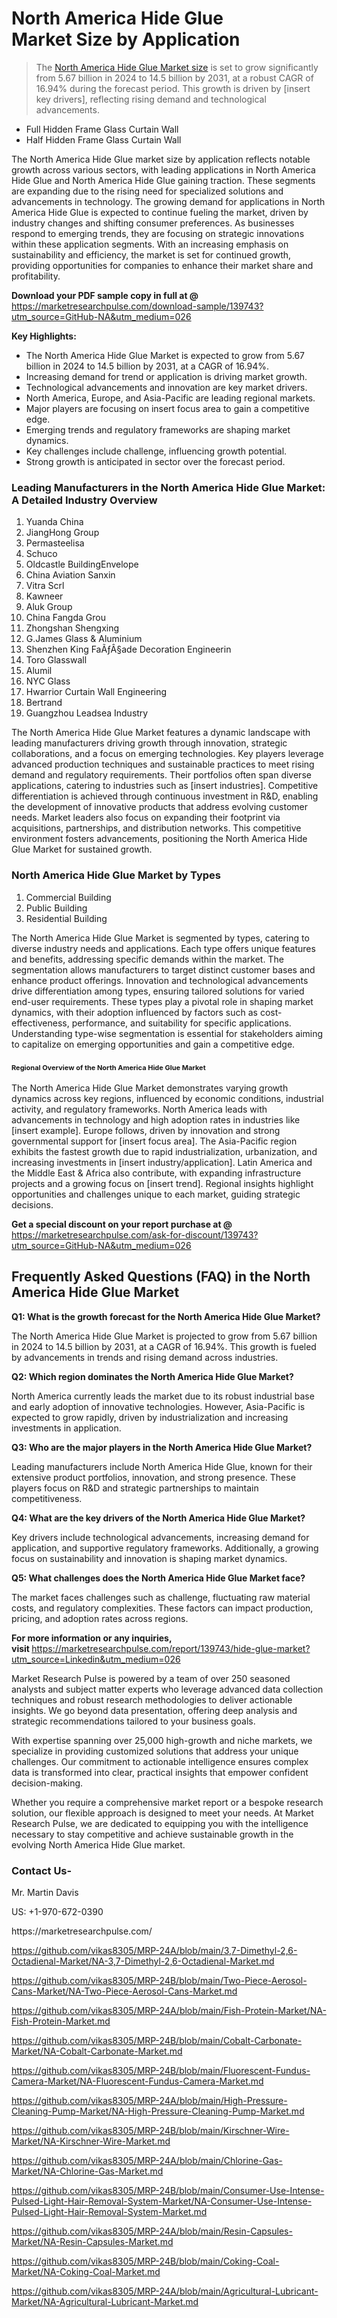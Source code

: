 <h1>North America Hide Glue Market&nbsp;Size by Application</h1><blockquote><p>The <a href="https://marketresearchpulse.com/download-sample/139743?utm_source=GitHub-NA&amp;utm_medium=026">North America Hide Glue Market size</a> is set to grow significantly from 5.67 billion in 2024 to 14.5 billion by 2031, at a robust CAGR of 16.94% during the forecast period. This growth is driven by [insert key drivers], reflecting rising demand and technological advancements.</p></blockquote><ul><li>Full Hidden Frame Glass Curtain Wall<li> Half Hidden Frame Glass Curtain Wall</li></ul><p>The North America Hide Glue market size by application reflects notable growth across various sectors, with leading applications in North America Hide Glue and North America Hide Glue gaining traction. These segments are expanding due to the rising need for specialized solutions and advancements in technology. The growing demand for applications in North America Hide Glue is expected to continue fueling the market, driven by industry changes and shifting consumer preferences. As businesses respond to emerging trends, they are focusing on strategic innovations within these application segments. With an increasing emphasis on sustainability and efficiency, the market is set for continued growth, providing opportunities for companies to enhance their market share and profitability.</p><p><strong>Download your PDF sample copy in full at @ </strong><a href="https://marketresearchpulse.com/download-sample/139743?utm_source=GitHub-NA&amp;utm_medium=026">https://marketresearchpulse.com/download-sample/139743?utm_source=GitHub-NA&amp;utm_medium=026</a></p><p><strong>Key Highlights: </strong></p><ul><li>The North America Hide Glue Market is expected to grow from 5.67 billion in 2024 to 14.5 billion by 2031, at a CAGR of 16.94%.</li><li>Increasing demand for trend or application is driving market growth.</li><li>Technological advancements and innovation are key market drivers.</li><li>North America, Europe, and Asia-Pacific are leading regional markets.</li><li>Major players are focusing on insert focus area to gain a competitive edge.</li><li>Emerging trends and regulatory frameworks are shaping market dynamics.</li><li>Key challenges include challenge, influencing growth potential.</li><li>Strong growth is anticipated in sector over the forecast period.</li></ul><h3>Leading Manufacturers in the North America Hide Glue Market: A Detailed Industry Overview</h3><ol><li>Yuanda China</li><li>JiangHong Group</li><li>Permasteelisa</li><li>Schuco</li><li>Oldcastle BuildingEnvelope</li><li>China Aviation Sanxin</li><li>Vitra Scrl</li><li>Kawneer</li><li>Aluk Group</li><li>China Fangda Grou</li><li>Zhongshan Shengxing</li><li>G.James Glass & Aluminium</li><li>Shenzhen King FaÃƒÂ§ade Decoration Engineerin</li><li>Toro Glasswall</li><li>Alumil</li><li>NYC Glass</li><li>Hwarrior Curtain Wall Engineering</li><li>Bertrand</li><li>Guangzhou Leadsea Industry</li></ol><div class="flex max-w-full flex-col flex-grow"><div class="min-h-8 text-message flex w-full flex-col items-end gap-2 whitespace-normal break-words [.text-message+&amp;]:mt-5" dir="auto" data-message-author-role="assistant" data-message-id="fd8432e4-4910-450d-b182-61b7bfb0a01f" data-message-model-slug="gpt-4o"><div class="flex w-full flex-col gap-1 empty:hidden first:pt-[3px]"><div class="markdown prose w-full break-words dark:prose-invert light"><p>The North America Hide Glue Market features a dynamic landscape with leading manufacturers driving growth through innovation, strategic collaborations, and a focus on emerging technologies. Key players leverage advanced production techniques and sustainable practices to meet rising demand and regulatory requirements. Their portfolios often span diverse applications, catering to industries such as [insert industries]. Competitive differentiation is achieved through continuous investment in R&amp;D, enabling the development of innovative products that address evolving customer needs. Market leaders also focus on expanding their footprint via acquisitions, partnerships, and distribution networks. This competitive environment fosters advancements, positioning the North America Hide Glue Market for sustained growth.</p></div></div></div></div><h3>North America Hide Glue Market by Types</h3><ol><li>Commercial Building<li> Public Building<li> Residential Building</li></ol><div class="flex max-w-full flex-col flex-grow"><div class="min-h-8 text-message flex w-full flex-col items-end gap-2 whitespace-normal break-words [.text-message+&amp;]:mt-5" dir="auto" data-message-author-role="assistant" data-message-id="084470be-0bb7-4664-bddf-5156b4f41249" data-message-model-slug="gpt-4o-mini"><div class="flex w-full flex-col gap-1 empty:hidden first:pt-[3px]"><div class="markdown prose w-full break-words dark:prose-invert light"><p>The North America Hide Glue Market is segmented by types, catering to diverse industry needs and applications. Each type offers unique features and benefits, addressing specific demands within the market. The segmentation allows manufacturers to target distinct customer bases and enhance product offerings. Innovation and technological advancements drive differentiation among types, ensuring tailored solutions for varied end-user requirements. These types play a pivotal role in shaping market dynamics, with their adoption influenced by factors such as cost-effectiveness, performance, and suitability for specific applications. Understanding type-wise segmentation is essential for stakeholders aiming to capitalize on emerging opportunities and gain a competitive edge.</p></div></div></div></div><h3><span style="font-size: 11px;">Regional Overview of the North America Hide Glue Market</span></h3><div class="flex max-w-full flex-col flex-grow"><div class="min-h-8 text-message flex w-full flex-col items-end gap-2 whitespace-normal break-words [.text-message+&amp;]:mt-5" dir="auto" data-message-author-role="assistant" data-message-id="e9038762-ce64-4e30-91c9-9bd413514231" data-message-model-slug="gpt-4o-mini"><div class="flex w-full flex-col gap-1 empty:hidden first:pt-[3px]"><div class="markdown prose w-full break-words dark:prose-invert light"><p>The North America Hide Glue Market demonstrates varying growth dynamics across key regions, influenced by economic conditions, industrial activity, and regulatory frameworks. North America leads with advancements in technology and high adoption rates in industries like [insert example]. Europe follows, driven by innovation and strong governmental support for [insert focus area]. The Asia-Pacific region exhibits the fastest growth due to rapid industrialization, urbanization, and increasing investments in [insert industry/application]. Latin America and the Middle East &amp; Africa also contribute, with expanding infrastructure projects and a growing focus on [insert trend]. Regional insights highlight opportunities and challenges unique to each market, guiding strategic decisions.</p></div></div></div></div><p><strong>Get a special discount on your report purchase at @ </strong><a href="https://marketresearchpulse.com/ask-for-discount/139743?utm_source=GitHub-NA&amp;utm_medium=026">https://marketresearchpulse.com/ask-for-discount/139743?utm_source=GitHub-NA&amp;utm_medium=026</a></p><h2>Frequently Asked Questions (FAQ) in the North America Hide Glue Market</h2><p><strong>Q1: What is the growth forecast for the North America Hide Glue Market?</strong></p><p>The North America Hide Glue Market is projected to grow from 5.67 billion in 2024 to 14.5 billion by 2031, at a CAGR of 16.94%. This growth is fueled by advancements in trends and rising demand across industries.</p><p><strong>Q2: Which region dominates the North America Hide Glue Market?</strong></p><p>North America currently leads the market due to its robust industrial base and early adoption of innovative technologies. However, Asia-Pacific is expected to grow rapidly, driven by industrialization and increasing investments in application.</p><p><strong>Q3: Who are the major players in the North America Hide Glue Market?</strong></p><p>Leading manufacturers include North America Hide Glue, known for their extensive product portfolios, innovation, and strong presence. These players focus on R&amp;D and strategic partnerships to maintain competitiveness.</p><p><strong>Q4: What are the key drivers of the North America Hide Glue Market?</strong></p><p>Key drivers include technological advancements, increasing demand for application, and supportive regulatory frameworks. Additionally, a growing focus on sustainability and innovation is shaping market dynamics.</p><p><strong>Q5: What challenges does the North America Hide Glue Market face?</strong></p><p>The market faces challenges such as challenge, fluctuating raw material costs, and regulatory complexities. These factors can impact production, pricing, and adoption rates across regions.</p><p><strong>For more information or any inquiries, visit&nbsp;</strong><a href="https://marketresearchpulse.com/report/139743/hide-glue-market?utm_source=Linkedin&utm_medium=026">https://marketresearchpulse.com/report/139743/hide-glue-market?utm_source=Linkedin&utm_medium=026</a></p><p>Market Research Pulse is powered by a team of over 250 seasoned analysts and subject matter experts who leverage advanced data collection techniques and robust research methodologies to deliver actionable insights. We go beyond data presentation, offering deep analysis and strategic recommendations tailored to your business goals.</p><p>With expertise spanning over 25,000 high-growth and niche markets, we specialize in providing customized solutions that address your unique challenges. Our commitment to actionable intelligence ensures complex data is transformed into clear, practical insights that empower confident decision-making.</p><p>Whether you require a comprehensive market report or a bespoke research solution, our flexible approach is designed to meet your needs. At Market Research Pulse, we are dedicated to equipping you with the intelligence necessary to stay competitive and achieve sustainable growth in the evolving North America Hide Glue market.</p><h3><strong>Contact Us-</strong></h3><p>Mr. Martin Davis</p><p>US: +1-970-672-0390</p><p>https://marketresearchpulse.com/</p><p><a href="https://github.com/vikas8305/MRP-24A/blob/main/3,7-Dimethyl-2,6-Octadienal-Market/NA-3,7-Dimethyl-2,6-Octadienal-Market.md">https://github.com/vikas8305/MRP-24A/blob/main/3,7-Dimethyl-2,6-Octadienal-Market/NA-3,7-Dimethyl-2,6-Octadienal-Market.md</a></p><p><a href="https://github.com/vikas8305/MRP-24B/blob/main/Two-Piece-Aerosol-Cans-Market/NA-Two-Piece-Aerosol-Cans-Market.md">https://github.com/vikas8305/MRP-24B/blob/main/Two-Piece-Aerosol-Cans-Market/NA-Two-Piece-Aerosol-Cans-Market.md</a></p><p><a href="https://github.com/vikas8305/MRP-24A/blob/main/Fish-Protein-Market/NA-Fish-Protein-Market.md">https://github.com/vikas8305/MRP-24A/blob/main/Fish-Protein-Market/NA-Fish-Protein-Market.md</a></p><p><a href="https://github.com/vikas8305/MRP-24B/blob/main/Cobalt-Carbonate-Market/NA-Cobalt-Carbonate-Market.md">https://github.com/vikas8305/MRP-24B/blob/main/Cobalt-Carbonate-Market/NA-Cobalt-Carbonate-Market.md</a></p><p><a href="https://github.com/vikas8305/MRP-24B/blob/main/Fluorescent-Fundus-Camera-Market/NA-Fluorescent-Fundus-Camera-Market.md">https://github.com/vikas8305/MRP-24B/blob/main/Fluorescent-Fundus-Camera-Market/NA-Fluorescent-Fundus-Camera-Market.md</a></p><p><a href="https://github.com/vikas8305/MRP-24A/blob/main/High-Pressure-Cleaning-Pump-Market/NA-High-Pressure-Cleaning-Pump-Market.md">https://github.com/vikas8305/MRP-24A/blob/main/High-Pressure-Cleaning-Pump-Market/NA-High-Pressure-Cleaning-Pump-Market.md</a></p><p><a href="https://github.com/vikas8305/MRP-24B/blob/main/Kirschner-Wire-Market/NA-Kirschner-Wire-Market.md">https://github.com/vikas8305/MRP-24B/blob/main/Kirschner-Wire-Market/NA-Kirschner-Wire-Market.md</a></p><p><a href="https://github.com/vikas8305/MRP-24A/blob/main/Chlorine-Gas-Market/NA-Chlorine-Gas-Market.md">https://github.com/vikas8305/MRP-24A/blob/main/Chlorine-Gas-Market/NA-Chlorine-Gas-Market.md</a></p><p><a href="https://github.com/vikas8305/MRP-24B/blob/main/Consumer-Use-Intense-Pulsed-Light-Hair-Removal-System-Market/NA-Consumer-Use-Intense-Pulsed-Light-Hair-Removal-System-Market.md">https://github.com/vikas8305/MRP-24B/blob/main/Consumer-Use-Intense-Pulsed-Light-Hair-Removal-System-Market/NA-Consumer-Use-Intense-Pulsed-Light-Hair-Removal-System-Market.md</a></p><p><a href="https://github.com/vikas8305/MRP-24A/blob/main/Resin-Capsules-Market/NA-Resin-Capsules-Market.md">https://github.com/vikas8305/MRP-24A/blob/main/Resin-Capsules-Market/NA-Resin-Capsules-Market.md</a></p><p><a href="https://github.com/vikas8305/MRP-24B/blob/main/Coking-Coal-Market/NA-Coking-Coal-Market.md">https://github.com/vikas8305/MRP-24B/blob/main/Coking-Coal-Market/NA-Coking-Coal-Market.md</a></p><p><a href="https://github.com/vikas8305/MRP-24A/blob/main/Agricultural-Lubricant-Market/NA-Agricultural-Lubricant-Market.md">https://github.com/vikas8305/MRP-24A/blob/main/Agricultural-Lubricant-Market/NA-Agricultural-Lubricant-Market.md</a></p>
